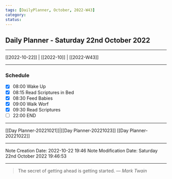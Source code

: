 ```yaml
---
tags: [DailyPlanner, October, 2022-W43]
category:
status:
---
```


## Daily Planner - Saturday 22nd October 2022

---
[[2022-10-22]] | [[2022-10]] | [[2022-W43]]

---
### Schedule
- [x] 08:00 Wake Up
- [x] 08:15 Read Scriptures in Bed
- [x] 08:30 Feed Babies
- [x] 09:00 Walk Worf
- [x] 09:30 Read Scriptures
- [ ] 22:00 END

---
[[Day Planner-20221021]]|[[Day Planner-20221023]]
[[Day Planner-20221022]]

---

Note Creation Date: 2022-10-22 19:46
Note Modification Date: Saturday 22nd October 2022 19:46:53 

--- 
> The secret of getting ahead is getting started.
> — <cite>Mark Twain</cite>